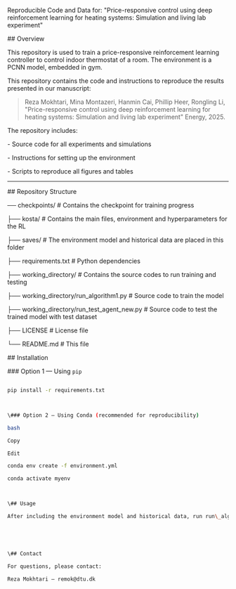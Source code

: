 Reproducible Code and Data for: "Price-responsive control using deep reinforcement learning for heating systems: Simulation and living lab experiment"



\## Overview

This repository is used to train a price-responsive reinforcement learning controller to control indoor thermostat of a room. The environment is a PCNN model, embedded in gym. 

This repository contains the code and instructions to reproduce the results presented in our manuscript:



> Reza Mokhtari, Mina Montazeri, Hanmin Cai, Phillip Heer, Rongling Li, "Price-responsive control using deep reinforcement learning for heating systems: Simulation and living lab experiment" Energy, 2025.  



The repository includes:

\- Source code for all experiments and simulations

\- Instructions for setting up the environment

\- Scripts to reproduce all figures and tables



---



\## Repository Structure

── checkpoints/ # Contains the checkpoint for training progress

├── kosta/ # Contains the main files, environment and hyperparameters for the RL

├── saves/ # The environment model and historical data are placed in this folder

├── requirements.txt # Python dependencies

├── working\_directory/ # Contains the source codes to run training and testing

├──  working\_directory/run\_algorithm1.py # Source code to train the model

├──  working\_directory/run\_test\_agent\_new.py # Source code to test the trained model with test dataset

├── LICENSE # License file

└── README.md # This file





\## Installation

\### Option 1 — Using `pip`

```bash

pip install -r requirements.txt



\### Option 2 — Using Conda (recommended for reproducibility)

bash

Copy

Edit

conda env create -f environment.yml

conda activate myenv



\## Usage

After including the environment model and historical data, run run\_algorithm1.py located in the working\_directory. For hyperparameter settings, go to kosta/hyperparameters.py 





\## Contact

For questions, please contact:

Reza Mokhtari — remok@dtu.dk



